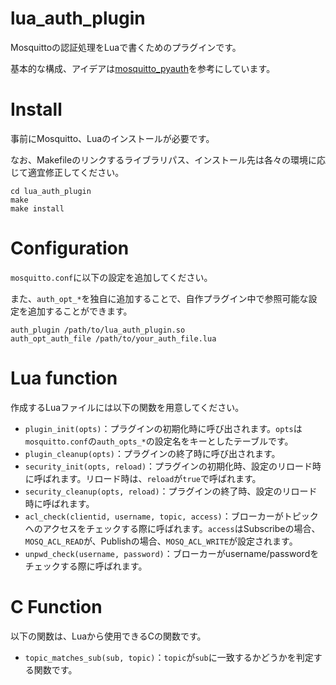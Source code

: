 # lua_auth_plugin

Mosquittoの認証処理をLuaで書くためのプラグインです。

基本的な構成、アイデアは[mosquitto_pyauth](https://github.com/mbachry/mosquitto_pyauth)を参考にしています。

# Install
事前にMosquitto、Luaのインストールが必要です。

なお、Makefileのリンクするライブラリパス、インストール先は各々の環境に応じて適宜修正してください。
```
cd lua_auth_plugin
make
make install
```

# Configuration
`mosquitto.conf`に以下の設定を追加してください。

また、`auth_opt_*`を独自に追加することで、自作プラグイン中で参照可能な設定を追加することができます。

```
auth_plugin /path/to/lua_auth_plugin.so
auth_opt_auth_file /path/to/your_auth_file.lua
```

# Lua function
作成するLuaファイルには以下の関数を用意してください。
- `plugin_init(opts)`：プラグインの初期化時に呼び出されます。`opts`は`mosquitto.conf`の`auth_opts_*`の設定名をキーとしたテーブルです。
- `plugin_cleanup(opts)`：プラグインの終了時に呼び出されます。
- `security_init(opts, reload)`：プラグインの初期化時、設定のリロード時に呼ばれます。リロード時は、`reload`が`true`で呼ばれます。
- `security_cleanup(opts, reload)`：プラグインの終了時、設定のリロード時に呼ばれます。
- `acl_check(clientid, username, topic, access)`：ブローカーがトピックへのアクセスをチェックする際に呼ばれます。`access`はSubscribeの場合、`MOSQ_ACL_READ`が、Publishの場合、`MOSQ_ACL_WRITE`が設定されます。
- `unpwd_check(username, password)`：ブローカーがusername/passwordをチェックする際に呼ばれます。

# C Function
以下の関数は、Luaから使用できるCの関数です。
- `topic_matches_sub(sub, topic)`：`topic`が`sub`に一致するかどうかを判定する関数です。
